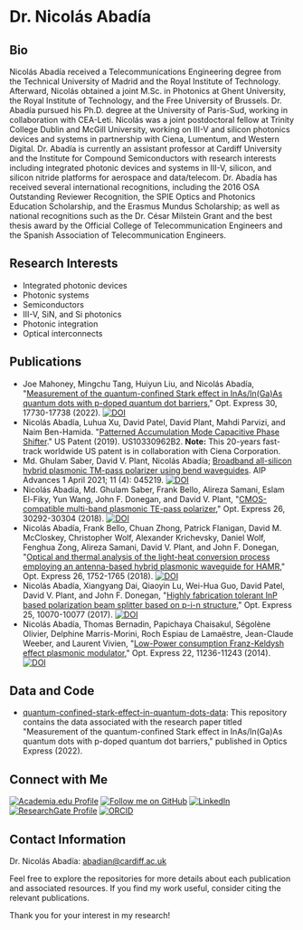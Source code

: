 # Dr. Nicolás Abadía

## Bio

Nicolás Abadía received a Telecommunications Engineering degree from the Technical University of Madrid and the Royal Institute of Technology. Afterward, Nicolás obtained a joint M.Sc. in Photonics at Ghent University, the Royal Institute of Technology, and the Free University of Brussels. Dr. Abadía pursued his Ph.D. degree at the University of Paris-Sud, working in collaboration with CEA-Leti. Nicolás was a joint postdoctoral fellow at Trinity College Dublin and McGill University, working on III-V and silicon photonics devices and systems in partnership with Ciena, Lumentum, and Western Digital.
Dr. Abadía is currently an assistant professor at Cardiff University and the Institute for Compound Semiconductors with research interests including integrated photonic devices and systems in III-V, silicon, and silicon nitride platforms for aerospace and data/telecom.
Dr. Abadía has received several international recognitions, including the 2016 OSA Outstanding Reviewer Recognition, the SPIE Optics and Photonics Education Scholarship, and the Erasmus Mundus Scholarship; as well as national recognitions such as the Dr. César Milstein Grant and the best thesis award by the Official College of Telecommunication Engineers and the Spanish Association of Telecommunication Engineers.

## Research Interests

- Integrated photonic devices
- Photonic systems
- Semiconductors
- III-V, SiN, and Si photonics
- Photonic integration
- Optical interconnects

## Publications

- Joe Mahoney, Mingchu Tang, Huiyun Liu, and Nicolás Abadía, "[Measurement of the quantum-confined Stark effect in InAs/In(Ga)As quantum dots with p-doped quantum dot barriers](https://doi.org/10.1364/OE.455491)," Opt. Express 30, 17730-17738 (2022). [![DOI](https://img.shields.io/badge/DOI-10.1364%2FOE.455491-blue)](https://doi.org/10.1364/OE.455491)
- Nicolás Abadía, Luhua Xu, David Patel, David Plant, Mahdi Parvizi, and Naim Ben-Hamida. "[Patterned Accumulation Mode Capacitive Phase Shifter](https://patents.google.com/patent/US10330962B1/en?q=Nicolas+Abadia&oq=Nicolas+Abadia)." US Patent (2019). US10330962B2. **Note:** This 20-years fast-track worldwide US patent is in collaboration with Ciena Corporation.
- Md. Ghulam Saber, David V. Plant, Nicolás Abadía; [Broadband all-silicon hybrid plasmonic TM-pass polarizer using bend waveguides](https://doi.org/10.1063/5.0044490). AIP Advances 1 April 2021; 11 (4): 045219. [![DOI](https://img.shields.io/badge/DOI-10.1063/5.0044490-blue)](https://doi.org/10.1063/5.0044490)
- Nicolás Abadía, Md. Ghulam Saber, Frank Bello, Alireza Samani, Eslam El-Fiky, Yun Wang, John F. Donegan, and David V. Plant, "[CMOS-compatible multi-band plasmonic TE-pass polarizer](https://doi.org/10.1364/OE.26.030292)," Opt. Express 26, 30292-30304 (2018). [![DOI](https://img.shields.io/badge/DOI-10.1364/OE.26.030292-blue)](https://doi.org/10.1364/OE.26.030292)
- Nicolás Abadía, Frank Bello, Chuan Zhong, Patrick Flanigan, David M. McCloskey, Christopher Wolf, Alexander Krichevsky, Daniel Wolf, Fenghua Zong, Alireza Samani, David V. Plant, and John F. Donegan, "[Optical and thermal analysis of the light-heat conversion process employing an antenna-based hybrid plasmonic waveguide for HAMR](https://doi.org/10.1364/OE.26.001752)," Opt. Express 26, 1752-1765 (2018). [![DOI](https://img.shields.io/badge/DOI-10.1364/OE.26.001752-blue)](https://doi.org/10.1364/OE.26.001752)
- Nicolás Abadía, Xiangyang Dai, Qiaoyin Lu, Wei-Hua Guo, David Patel, David V. Plant, and John F. Donegan, "[Highly fabrication tolerant InP based polarization beam splitter based on p-i-n structure](https://doi.org/10.1364/OE.25.010070)," Opt. Express 25, 10070-10077 (2017). [![DOI](https://img.shields.io/badge/DOI-10.1364/OE.25.010070-blue)](https://doi.org/10.1364/OE.25.010070)
- Nicolás Abadía, Thomas Bernadin, Papichaya Chaisakul, Ségolène Olivier, Delphine Marris-Morini, Roch Espiau de Lamaëstre, Jean-Claude Weeber, and Laurent Vivien, "[Low-Power consumption Franz-Keldysh effect plasmonic modulator](https://doi.org/10.1364/OE.22.011236)," Opt. Express 22, 11236-11243 (2014). [![DOI](https://img.shields.io/badge/DOI-10.1364/OE.22.011236-blue)](https://doi.org/10.1364/OE.22.011236)

## Data and Code

- [quantum-confined-stark-effect-in-quantum-dots-data](https://github.com/nabadia/quantum-confined-stark-effect-in-quantum-dots-data): This repository contains the data associated with the research paper titled "Measurement of the quantum-confined Stark effect in InAs/In(Ga)As quantum dots with p-doped quantum dot barriers," published in Optics Express (2022).

## Connect with Me

[![Academia.edu Profile](https://img.shields.io/badge/Academia.edu-Profile-blue)](https://cardiff.academia.edu/Nicol%C3%A1sAbad%C3%ADa) [![Follow me on GitHub](https://img.shields.io/github/followers/nabadia?label=Follow&style=social)](https://github.com/nabadia) [![LinkedIn](https://img.shields.io/badge/LinkedIn-Profile-blue)](https://linkedin.com/in/nicol%C3%A1s-abad%C3%ADa-9032a422a) [![ResearchGate Profile](https://img.shields.io/badge/ResearchGate-Profile-blue)](https://www.researchgate.net/profile/Nicolas-Abadia) [![ORCID](https://img.shields.io/badge/ORCID-iD-green)](https://orcid.org/0000-0002-7355-4245)

## Contact Information

Dr. Nicolás Abadía: abadian@cardiff.ac.uk

Feel free to explore the repositories for more details about each publication and associated resources. If you find my work useful, consider citing the relevant publications.

Thank you for your interest in my research!
